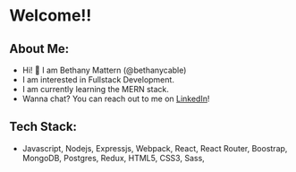 # Welcome!!

## About Me: 
 - Hi! :wave: I am Bethany Mattern (@bethanycable)
 - I am interested in Fullstack Development.
 - I am currently learning the MERN stack.
 - Wanna chat? You can reach out to me on [LinkedIn](https://www.linkedin.com/in/bethany-a-mattern/)!


## Tech Stack:
  - Javascript, Nodejs, Expressjs, Webpack, React, React Router, Boostrap, MongoDB, Postgres, Redux, HTML5, CSS3, Sass, 
